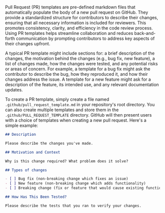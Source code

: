Pull Request (PR) templates are pre-defined markdown files that automatically populate the body of a new pull request on GitHub. They provide a standardized structure for contributors to describe their changes, ensuring that all necessary information is included for reviewers. This promotes consistency, clarity, and efficiency in the code review process. Using PR templates helps streamline collaboration and reduces back-and-forth communication by prompting contributors to address key aspects of their changes upfront.

A typical PR template might include sections for: a brief description of the changes, the motivation behind the changes (e.g., bug fix, new feature), a list of changes made, how the changes were tested, and any potential risks or areas of concern. For example, a template for a bug fix might ask the contributor to describe the bug, how they reproduced it, and how their changes address the issue. A template for a new feature might ask for a description of the feature, its intended use, and any relevant documentation updates.

To create a PR template, simply create a file named `.github/pull_request_template.md` in your repository's root directory. You can also create multiple templates and store them in the `.github/PULL_REQUEST_TEMPLATE` directory. GitHub will then present users with a choice of templates when creating a new pull request. Here's a simple example:

```markdown
## Description

Please describe the changes you've made.

## Motivation and Context

Why is this change required? What problem does it solve?

## Types of changes

- [ ] Bug fix (non-breaking change which fixes an issue)
- [ ] New feature (non-breaking change which adds functionality)
- [ ] Breaking change (fix or feature that would cause existing functionality to not work as expected)

## How Has This Been Tested?

Please describe the tests that you ran to verify your changes.
```